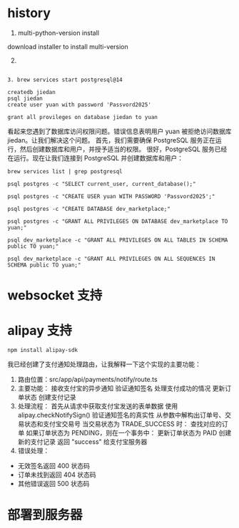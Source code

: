 # history
1. multi-python-version install

download installer to install multi-version

2. 
```brew install postgresql@14

3. brew services start postgresql@14

createdb jiedan
psql jiedan
create user yuan with password 'Passvord2025' 

grant all provileges on database jiedan to yuan
```

看起来您遇到了数据库访问权限问题。错误信息表明用户 yuan 被拒绝访问数据库 jiedan。让我们解决这个问题。
首先，我们需要确保 PostgreSQL 服务正在运行，然后创建数据库和用户，并授予适当的权限。
很好，PostgreSQL 服务已经在运行。现在让我们连接到 PostgreSQL 并创建数据库和用户：

```
brew services list | grep postgresql
```

```
psql postgres -c "SELECT current_user, current_database();"
```

```
psql postgres -c "CREATE USER yuan WITH PASSWORD 'Passvord2025';"

psql postgres -c "CREATE DATABASE dev_marketplace;"

psql postgres -c "GRANT ALL PRIVILEGES ON DATABASE dev_marketplace TO yuan;"

psql dev_marketplace -c "GRANT ALL PRIVILEGES ON ALL TABLES IN SCHEMA public TO yuan;"

psql dev_marketplace -c "GRANT ALL PRIVILEGES ON ALL SEQUENCES IN SCHEMA public TO yuan;"

```

# websocket 支持

# alipay 支持

```
npm install alipay-sdk
```

我已经创建了支付通知处理路由，让我解释一下这个实现的主要功能：
1. 路由位置：src/app/api/payments/notify/route.ts
2. 主要功能：
接收支付宝的异步通知
验证通知签名
处理支付成功的情况
更新订单状态
创建支付记录
3. 处理流程：
首先从请求中获取支付宝发送的表单数据
使用 alipay.checkNotifySign() 验证通知签名的真实性
从参数中解构出订单号、交易状态和支付宝交易号
当交易状态为 TRADE_SUCCESS 时：
查找对应的订单
如果订单状态为 PENDING，则在一个事务中：
更新订单状态为 PAID
创建新的支付记录
返回 "success" 给支付宝服务器
4. 错误处理：
- 无效签名返回 400 状态码
- 订单未找到返回 404 状态码
- 其他错误返回 500 状态码


# 部署到服务器

